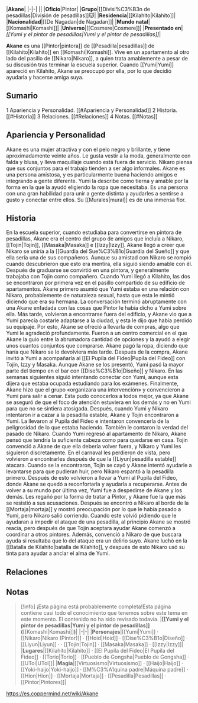 

|**Akane**|
|-|-|
||
|**Oficio**|Pintor|
|**Grupo**|[[Divisi%C3%B3n de pesadillas\|División de pesadillas]]🐱︎|
|**Residencia**|[[Kilahito\|Kilahito]]|
|**Nacionalidad**|[[De Nagadan\|de Nagadan]]|
|**Mundo natal**|[[Komashi\|Komashi]]|
|**Universo**|[[Cosmere\|Cosmere]]|
|**Presentado en**|*[[Yumi y el pintor de pesadillas\|Yumi y el pintor de pesadillas]]*|

**Akane** es una [[Pintor\|pintora]] de [[Pesadilla\|pesadillas]] de [[Kilahito\|Kilahito]] en [[Komashi\|Komashi]]. Vive en un apartamento al otro lado del pasillo de [[Nikaro\|Nikaro]], a quien trata amablemente a pesar de su discusión tras terminar la escuela superior. Cuando [[Yumi\|Yumi]] apareció en Kilahito, Akane se preocupó por ella, por lo que decidió ayudarla y hacerse amiga suya.

## Sumario

1 Apariencia y Personalidad. [[#Apariencia y Personalidad]] 
2 Historia. [[#Historia]] 
3 Relaciones. [[#Relaciones]] 
4 Notas. [[#Notas]] 


## Apariencia y Personalidad
Akane es una mujer atractiva y con el pelo negro y brillante, y tiene aproximadamente veinte años. Le gusta vestir a la moda, generalmente con falda y blusa, y lleva maquillaje cuando está fuera de servicio. Nikaro piensa que sus conjuntos para el trabajo tienden a ser algo informales.
Akane es una persona amistosa, y es particularmente buena haciendo amigos e integrando a gente diferente. Yumi la describe como tierna y amable por la forma en la que la ayudó eligiendo la ropa que necesitaba. Es una persona con una gran habilidad para unir a gente distinta y ayudarles a sentirse a gusto y conectar entre ellos.
Su [[Murales\|mural]] es de una inmensa flor.

## Historia
En la escuela superior, cuando estudiaba para convertirse en pintora de pesadillas, Akane era el centro del grupo de amigos que incluía a Nikaro, [[Tojin\|Tojin]], [[Masaka\|Masaka]] e [[Izzy\|Izzy]]. Akane llegó a creer que Nikaro se uniría a la [[Guardia del Sue%C3%B1o\|Guardia del Sueño]] y que ella sería una de sus compañeros. Aunque su amistad con Nikaro se rompió cuando descubrieron que esto era mentira, ella siguió siendo amable con él. Después de graduarse se convirtió en una pintora, y generalmente trabajaba con Tojin como compañero.
Cuando Yumi llegó a Kilahito, las dos se encontraron por primera vez en el pasillo compartido de su edificio de apartamentos. Akane primero asumió que Yumi estaba en una relación con Nikaro, probablemente de naturaleza sexual, hasta que esta le mintió diciendo que era su hermana. La conversación terminó abruptamente con una Akane enfadada con las cosas que Pintor le había dicho a Yumi sobre ella. Más tarde, volvieron a encontrarse fuera del edificio, y Akane vio que a Yumi parecía costarle adaptarse a la ciudad, y esta le dijo que había perdido su equipaje. Por esto, Akane se ofreció a llevarla de compras, algo que Yumi le agradeció profundamente. Fueron a un centro comercial en el que Akane la guio entre la abrumadora cantidad de opciones y la ayudó a elegir unos cuantos conjuntos que comprarse. Akane pagó la ropa, diciendo que haría que Nikaro se lo devolviera más tarde. Después de la compra, Akane invitó a Yumi a acompañarla al [[El Pupila del Fideo\|Pupila del Fideo]] con Tojin, Izzy y Masaka. Aunque Akane se los presentó, Yumi pasó la mayor parte del tiempo en el bar con [[Dise%C3%B1o\|Diseño]] y Nikaro. En las semanas siguientes siguió intentando conectar con Yumi, aunque esta dijera que estaba ocupada estudiando para los exámenes. Finalmente, Akane hizo que el grupo «organizara una intervención» y convencieron a Yumi para salir a cenar. Esta pudo conocerlos a todos mejor, ya que Akane se aseguró de que el foco de atención estuviera en los demás y no en Yumi para que no se sintiera atosigada.
Después, cuando Yumi y Nikaro intentaron ir a cazar a la pesadilla estable, Akane y Tojin encontraron a Yumi. La llevaron al Pupila del Fideo e intentaron convencerla de la peligrosidad de lo que estaba haciendo. También le contaron la verdad del pasado de Nikaro. Cuando Yumi regresó al apartamento de Nikaro, Akane pensó que tendría la suficiente cabeza como para quedarse en casa. Tojin convenció a Akane de que ella debería volver fuera, y Nikaro y Yumi les siguieron discretamente. En el carnaval les perdieron de vista, pero volvieron a encontrarles después de que la [[Liyun\|pesadilla estable]] atacara. Cuando se la encontraron, Tojin se cayó y Akane intentó ayudarle a levantarse para que pudieran huir, pero Nikaro espantó a la pesadilla primero. Después de esto volvieron a llevar a Yumi al Pupila del Fideo, donde Akane se quedó a reconfortarla y ayudarla a recuperarse.
Antes de volver a su mundo por última vez, Yumi fue a despedirse de Akane y los demás. Les regañó por la forma de tratar a Pintor, y Akane fue la que más se resistió a sus acusaciones. Después se encontró a Nikaro al borde de la [[Mortaja\|mortaja]] y mostró preocupación por lo que le había pasado a Yumi, pero Nikaro salió corriendo. Cuando este volvió pidiendo que le ayudaran a impedir el ataque de una pesadilla, al principio Akane se mostró reacia, pero después de que Tojin aceptara ayudar Akane comenzó a coordinar a otros pintores. Además, convenció a Nikaro de que buscara ayuda si resultaba que lo del ataque era un delirio suyo. Akane luchó en la [[Batalla de Kilahito\|batalla de Kilahito]], y después de esto Nikaro usó su tinta para ayudar a anclar el alma de Yumi.

## Relaciones


## Notas

> [!info] ¡Esta página está probablemente completa!Esta página contiene casi todo el conocimiento que tenemos sobre este tema en este momento.
El contenido no ha sido revisado todavía.
|**[[Yumi y el pintor de pesadillas\|Yumi y el pintor de pesadillas]] (**[[Komashi\|Komashi]]**)**|
|-|-|
|**Personajes**|[[Yumi\|Yumi]] · [[Nikaro\|Nikaro (Pintor)]] · [[Hoid\|Hoid]] · [[Dise%C3%B1o\|Diseño]] · [[Liyun\|Liyun]] ·  · [[Tojin\|Tojin]] · [[Masaka\|Masaka]] · [[Izzy\|Izzy]]|
|**Lugares**|[[Kilahito\|Kilahito]] · [[El Pupila del Fideo\|El Pupila del Fideo]] · [[Torio\|Torio]] · [[Pueblo de Gongsha\|Pueblo de Gongsha]] · [[UTol\|UTol]]|
|**Magia**|[[Virtuosismo\|Virtuosismo]] · [[Haijo\|Haijo]] · [[Yoki-haijo\|Yoki-haijo]] · [[M%C3%A1quina padre\|Máquina padre]] · [[Hion\|Hion]] · [[Mortaja\|Mortaja]] · [[Pesadilla\|Pesadillas]] · [[Pintor\|Pintores]]|



https://es.coppermind.net/wiki/Akane